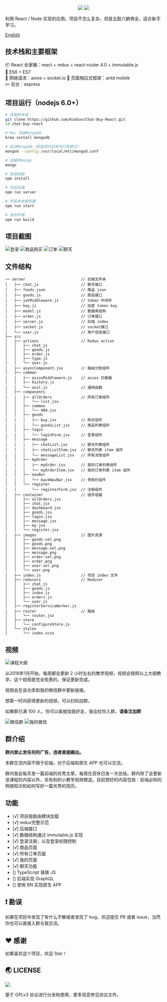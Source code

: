 <p align="center">
<img src="https://img.shields.io/badge/Language-%20JavaScript%20-f9e229.svg">
<a href="https://github.com/halfrost/vue-objccn/blob/master/LICENSE"><img src="https://img.shields.io/badge/license-GPL-blue.svg"></a>
</p>

利用 React / Node 实现的应用。项目不怎么复杂，但是五脏六腑俱全，适合新手学习。

[English](https://github.com/KieSun/Chat-Buy-React/blob/master/README-EN.md)


## 技术栈和主要框架

📦 React 全家桶：react + redux + react-router 4.0 + immutable.js  
📌 ES6 + ES7     
📡 网络请求：axios + socket.io
🎈 页面相应式框架：antd mobile  
✏️ 后台：express  

## 项目运行（nodejs 6.0+）
``` bash
# 克隆到本地
git clone https://github.com/KieSun/Chat-Buy-React.git
cd chat-buy-react

# Mac 安装MongoDb
brew install mongodb

# 启动MongoDb（安装成功后命令行有提示）
mongod --config /usr/local/etc/mongod.conf

# 连接到mongo
mongo

# 安装依赖
npm install

# 开启后端
npm run server

# 开启本地服务器
npm run start

# 发布环境
npm run build
```

## 项目截图

![登录](https://user-gold-cdn.xitu.io/2017/12/31/160ab0250a8841d5?w=378&h=667&f=gif&s=32928)
![商品购买](https://user-gold-cdn.xitu.io/2017/12/31/160ab0246b51bfef?w=378&h=667&f=gif&s=31759)
![订单](https://user-gold-cdn.xitu.io/2017/12/31/160ab02588408b53?w=378&h=667&f=gif&s=207506)
![聊天](https://user-gold-cdn.xitu.io/2017/12/31/160ab023c8e6a9d7?w=378&h=667&f=gif&s=67204)

## 文件结构

```
── server                         // 后端文件夹
│   ├── chat.js                   // 聊天接口
│   ├── foods.json                // 商品 json
│   ├── goods.js                  // 商品接口
│   ├── jwtMiddleware.js          // token 中间件
│   ├── key.js                    // 加密 token key
│   ├── model.js                  // 数据库结构
│   ├── order.js                  // 订单接口
│   ├── server.js                 // 后端 index
│   ├── socket.js                 // socket接口
│   └── user.js                   // 用户信息接口
├── src
│   ├── actions                   // Redux action
│   │   ├── chat.js
│   │   ├── goods.js
│   │   ├── order.js
│   │   ├── type.js
│   │   └── user.js
│   ├── asyncComponent.jsx        // 路由分割组件
│   ├── common
│   │   ├── axiosMiddleware.js    // axios 拦截器
│   │   ├── history.js            
│   │   └── unit.js               // 通用函数
│   ├── components
│   │   ├── allOrders             // 所有订单组件
│   │   │   └── list.jsx
│   │   ├── common
│   │   │   └── 404.jsx
│   │   ├── goods
│   │   │   ├── buy.jsx           // 购买组件
│   │   │   └── goodsList.jsx     // 商品列表组件
│   │   ├── login
│   │   │   └── loginForm.jsx     // 登录组件
│   │   ├── message
│   │   │   ├── chatList.jsx      // 聊天列表组件
│   │   │   ├── chatListItem.jsx  // 聊天列表 item 组件
│   │   │   └── messageList.jsx   // 所有消息组件
│   │   ├── myOrder
│   │   │   ├── myOrder.jsx       // 我的订单列表组件
│   │   │   └── myOrderItem.jsx   // 我的订单列表 item 组件
│   │   ├── navBar
│   │   │   └── backNavBar.jsx    // 导航栏组件
│   │   └── register
│   │       └── registerForm.jsx  // 注册组件
│   ├── container                 // 组件容器
│   │   ├── allOrders.jsx
│   │   ├── chat.jsx
│   │   ├── dashboard.jsx
│   │   ├── goods.jsx
│   │   ├── login.jsx
│   │   ├── message.jsx
│   │   ├── my.jsx
│   │   └── register.jsx
│   ├── images                    // 图片资源
│   │   ├── goods-sel.png
│   │   ├── goods.png
│   │   ├── message-sel.png
│   │   ├── message.png
│   │   ├── order-sel.png
│   │   ├── order.png
│   │   ├── user-sel.png
│   │   └── user.png
│   ├── index.js                  // 项目 index 文件
│   ├── reducers                  // Reducer
│   │   ├── chat.js
│   │   ├── goods.js
│   │   ├── index.js
│   │   ├── orders.js
│   │   └── user.js
│   ├── registerServiceWorker.js
│   ├── router                    // 路由
│   │   └── router.jsx
│   ├── store
│   │   └── configureStore.js
│   └── styles
│       └── index.scss
```

## 视频

![课程大纲](https://user-gold-cdn.xitu.io/2017/12/31/160ab7a0feddd5c7?w=925&h=648&f=png&s=184587)

从2018年1月开始，每周都会更新 2 小时左右的教学视频，视频会按照以上大纲教学，这个视频是完全免费的，保证更新完成。

视频会在该仓库和我的微信群中更新链接。

想第一时间获得更新的视频，可以扫码加群。

如果群已满 100 人，你可以直接加我好友，我会拉你入群，**请备注加群**

![微信群](https://user-gold-cdn.xitu.io/2017/12/31/160ab813dda056ea?w=361&h=480&f=jpeg&s=52595)
![我的微信](https://user-gold-cdn.xitu.io/2017/12/31/160ab8143c23969f?w=361&h=480&f=jpeg&s=57343)

## 群介绍

**群内禁止发任何的广告，违者直接踢出。**

本群交流内容不限于前端，对于后端和原生 APP 也可以交流。

群内我会每天发一篇前端的优秀文章，每周在双休日发一次总结。群内除了会更新该课程的内容以外，另有别的小教学视频赠送。目前想好的内容包括：前端必知的网络知识和如何写好一篇优秀的简历。

## 功能

- [√] 项目按路由模块加载
- [√] redux完整示范
- [√] 后端接口
- [√] 数据结构通过 immutable.js 实现
- [√] 登录注册，以及登录权限控制
- [√] 商品页面
- [√] 所有订单页面
- [√] 我的页面
- [√] 聊天功能
- [] TypeScript 替换 JS
- [] 后端实现 GraphQL
- [] 使用 RN 实现原生 APP

## ❗️ 勘误

如果在项目中发现了有什么不解或者发现了 bug，欢迎提交 PR 或者 issue，当然你也可以直接入群与我交流。

## ♥️ 感谢

如果喜欢这个项目，欢迎 Star！

## 🌏 LICENSE

![](https://www.gnu.org/graphics/gplv3-127x51.png)

基于 GPLv3 协议进行分发和使用，更多信息参见协议文件。
